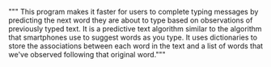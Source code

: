 """ This program makes it faster for users to complete typing messages by predicting the next word they are about to type based on observations of previously typed text. It is a predictive text algorithm similar to the algorithm that smartphones use to suggest words as you type. It uses dictionaries to store the associations between each word in the text and a list of words that we've observed following that original word.""" 
